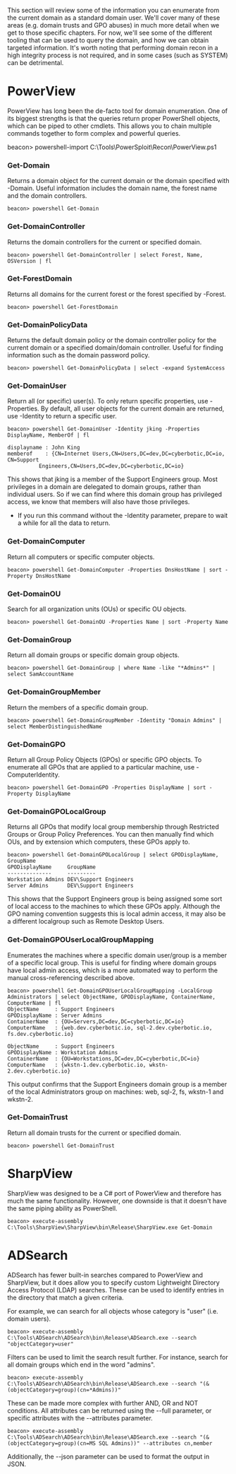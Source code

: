 This section will review some of the information you can enumerate from the current domain as a standard domain user. We'll cover many of these areas (e.g. domain trusts and GPO abuses) in much more detail when we get to those specific chapters. For now, we'll see some of the different tooling that can be used to query the domain, and how we can obtain targeted information.
It's worth noting that performing domain recon in a high integrity process is not required, and in some cases (such as SYSTEM) can be detrimental.

# PowerView 

PowerView has long been the de-facto tool for domain enumeration.  One of its biggest strengths is that the queries return proper PowerShell objects, which can be piped to other cmdlets.  This allows you to chain multiple commands together to form complex and powerful queries.

beacon> powershell-import C:\Tools\PowerSploit\Recon\PowerView.ps1

### Get-Domain

Returns a domain object for the current domain or the domain specified with -Domain. Useful information includes the domain name, the forest name and the domain controllers.
    
    beacon> powershell Get-Domain

### Get-DomainController

Returns the domain controllers for the current or specified domain.

    beacon> powershell Get-DomainController | select Forest, Name, OSVersion | fl

### Get-ForestDomain

Returns all domains for the current forest or the forest specified by -Forest.

    beacon> powershell Get-ForestDomain

### Get-DomainPolicyData

Returns the default domain policy or the domain controller policy for the current domain or a specified domain/domain controller. Useful for finding information such as the domain password policy.

    beacon> powershell Get-DomainPolicyData | select -expand SystemAccess

### Get-DomainUser

Return all (or specific) user(s). To only return specific properties, use -Properties. By default, all user objects for the current domain are returned, use -Identity to return a specific user.

    beacon> powershell Get-DomainUser -Identity jking -Properties DisplayName, MemberOf | fl

    displayname : John King
    memberof    : {CN=Internet Users,CN=Users,DC=dev,DC=cyberbotic,DC=io, CN=Support 
              Engineers,CN=Users,DC=dev,DC=cyberbotic,DC=io}

This shows that jking is a member of the Support Engineers group.  Most privileges in a domain are delegated to domain groups, rather than individual users.  So if we can find where this domain group has privileged access, we know that members will also have those privileges.
- If you run this command without the -Identity parameter, prepare to wait a while for all the data to return.

### Get-DomainComputer

Return all computers or specific computer objects.

    beacon> powershell Get-DomainComputer -Properties DnsHostName | sort -Property DnsHostName

### Get-DomainOU

Search for all organization units (OUs) or specific OU objects.

    beacon> powershell Get-DomainOU -Properties Name | sort -Property Name

### Get-DomainGroup

Return all domain groups or specific domain group objects.

    beacon> powershell Get-DomainGroup | where Name -like "*Admins*" | select SamAccountName

### Get-DomainGroupMember

Return the members of a specific domain group.

    beacon> powershell Get-DomainGroupMember -Identity "Domain Admins" | select MemberDistinguishedName

### Get-DomainGPO

Return all Group Policy Objects (GPOs) or specific GPO objects. To enumerate all GPOs that are applied to a particular machine, use -ComputerIdentity.

    beacon> powershell Get-DomainGPO -Properties DisplayName | sort -Property DisplayName

### Get-DomainGPOLocalGroup

Returns all GPOs that modify local group membership through Restricted Groups or Group Policy Preferences.  You can then manually find which OUs, and by extension which computers, these GPOs apply to.

    beacon> powershell Get-DomainGPOLocalGroup | select GPODisplayName, GroupName
    GPODisplayName     GroupName            
    --------------     ---------            
    Workstation Admins DEV\Support Engineers
    Server Admins      DEV\Support Engineers

This shows that the Support Engineers group is being assigned some sort of local access to the machines to which these GPOs apply. Although the GPO naming convention suggests this is local admin access, it may also be a different localgroup such as Remote Desktop Users.

### Get-DomainGPOUserLocalGroupMapping

Enumerates the machines where a specific domain user/group is a member of a specific local group.  This is useful for finding where domain groups have local admin access, which is a more automated way to perform the manual cross-referencing described above.

    beacon> powershell Get-DomainGPOUserLocalGroupMapping -LocalGroup Administrators | select ObjectName, GPODisplayName, ContainerName, ComputerName | fl
    ObjectName     : Support Engineers
    GPODisplayName : Server Admins
    ContainerName  : {OU=Servers,DC=dev,DC=cyberbotic,DC=io}
    ComputerName   : {web.dev.cyberbotic.io, sql-2.dev.cyberbotic.io, fs.dev.cyberbotic.io}
    
    ObjectName     : Support Engineers
    GPODisplayName : Workstation Admins
    ContainerName  : {OU=Workstations,DC=dev,DC=cyberbotic,DC=io}
    ComputerName   : {wkstn-1.dev.cyberbotic.io, wkstn-2.dev.cyberbotic.io}

This output confirms that the Support Engineers domain group is a member of the local Administrators group on machines: web, sql-2, fs, wkstn-1 and wkstn-2.

### Get-DomainTrust

Return all domain trusts for the current or specified domain.

    beacon> powershell Get-DomainTrust

# SharpView

SharpView was designed to be a C# port of PowerView and therefore has much the same functionality.  However, one downside is that it doesn't have the same piping ability as PowerShell.

    beacon> execute-assembly C:\Tools\SharpView\SharpView\bin\Release\SharpView.exe Get-Domain

# ADSearch

ADSearch has fewer built-in searches compared to PowerView and SharpView, but it does allow you to specify custom Lightweight Directory Access Protocol (LDAP) searches.  These can be used to identify entries in the directory that match a given criteria.

For example, we can search for all objects whose category is "user" (i.e. domain users).

    beacon> execute-assembly C:\Tools\ADSearch\ADSearch\bin\Release\ADSearch.exe --search "objectCategory=user"

Filters can be used to limit the search result further.  For instance, search for all domain groups which end in the word "admins".

    beacon> execute-assembly C:\Tools\ADSearch\ADSearch\bin\Release\ADSearch.exe --search "(&(objectCategory=group)(cn=*Admins))"

These can be made more complex with further AND, OR and NOT conditions.  All attributes can be returned using the --full parameter, or specific attributes with the --attributes parameter.

    beacon> execute-assembly C:\Tools\ADSearch\ADSearch\bin\Release\ADSearch.exe --search "(&(objectCategory=group)(cn=MS SQL Admins))" --attributes cn,member

Additionally, the --json parameter can be used to format the output in JSON.




























